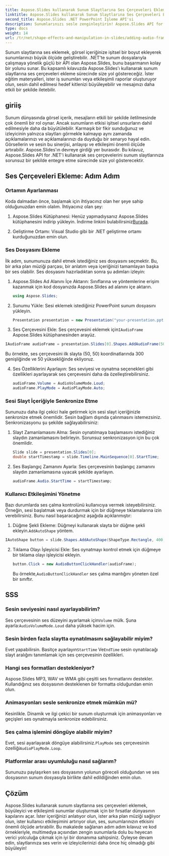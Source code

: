 ```yaml
---
title: Aspose.Slides kullanarak Sunum Slaytlarına Ses Çerçeveleri Ekleme
linktitle: Aspose.Slides kullanarak Sunum Slaytlarına Ses Çerçeveleri Ekleme
second_title: Aspose.Slides .NET PowerPoint İşleme API'si
description: Sunumlarınızı sesle zenginleştirin! Aspose.Slides API for .NET'i kullanarak sunum slaytlarına nasıl ses çerçeveleri ekleyeceğinizi öğrenin. Adım adım rehberlik ve kod örnekleri alın.
type: docs
weight: 14
url: /tr/net/shape-effects-and-manipulation-in-slides/adding-audio-frames/
---
```


Sunum slaytlarına ses eklemek, görsel içeriğinize işitsel bir boyut ekleyerek sunumlarınızı büyük ölçüde geliştirebilir. .NET'te sunum dosyalarıyla çalışmaya yönelik güçlü bir API olan Aspose.Slides, bunu başarmanın kolay bir yolunu sunar. Bu kapsamlı kılavuzda Aspose.Slides'ı kullanarak sunum slaytlarına ses çerçeveleri ekleme sürecinde size yol göstereceğiz. İster eğitim materyalleri, ister iş sunumları veya etkileşimli raporlar oluşturuyor olun, sesin dahil edilmesi hedef kitlenizi büyüleyebilir ve mesajınızı daha etkili bir şekilde iletebilir.

## giriiş

Sunum dünyasında görsel içerik, mesajların etkili bir şekilde iletilmesinde çok önemli bir rol oynar. Ancak sunumların etkisi işitsel unsurların dahil edilmesiyle daha da büyütülebilir. Karmaşık bir fikir sunduğunuz ve izleyicinin yalnızca slaytları görmekle kalmayıp aynı zamanda açıklamalarınızı ve açıklamalarınızı da duyduğu bir senaryo hayal edin. Görsellerin ve sesin bu sinerjisi, anlayışı ve etkileşimi önemli ölçüde artırabilir. Aspose.Slides'ın devreye girdiği yer burasıdır. Bu kılavuz, Aspose.Slides API for .NET'i kullanarak ses çerçevelerini sunum slaytlarınıza sorunsuz bir şekilde entegre etme sürecinde size yol gösterecektir.

## Ses Çerçeveleri Ekleme: Adım Adım

### Ortamın Ayarlanması

Koda dalmadan önce, başlamak için ihtiyacınız olan her şeye sahip olduğunuzdan emin olalım. İhtiyacınız olan şey:

1.  Aspose.Slides Kütüphanesi: Henüz yapmadıysanız Aspose.Slides kütüphanesini indirip yükleyin. İndirme linkini bulabilirsiniz[Burada](https://releases.aspose.com/slides/net/).

2. Geliştirme Ortamı: Visual Studio gibi bir .NET geliştirme ortamı kurduğunuzdan emin olun.

### Ses Dosyasını Ekleme

İlk adım, sunumunuza dahil etmek istediğiniz ses dosyasını seçmektir. Bu, bir arka plan müziği parçası, bir anlatım veya içeriğinizi tamamlayan başka bir ses olabilir. Ses dosyasını hazırladıktan sonra şu adımları izleyin:

1. Aspose.Slides Ad Alanını İçe Aktarın: Sınıflarına ve yöntemlerine erişim kazanmak için kod dosyanızda Aspose.Slides ad alanını içe aktarın.

   ```csharp
   using Aspose.Slides;
   ```

2. Sunumu Yükle: Sesi eklemek istediğiniz PowerPoint sunum dosyasını yükleyin.

   ```csharp
   Presentation presentation = new Presentation("your-presentation.pptx");
   ```

3.  Ses Çerçevesini Ekle: Ses çerçevesini eklemek için`IAudioFrame` Aspose.Slides kütüphanesinden arayüz.

   ```csharp
   IAudioFrame audioFrame = presentation.Slides[0].Shapes.AddAudioFrame(50, 50, 300, 50, "path-to-your-audio-file.mp3");
   ```

   Bu örnekte, ses çerçevesini ilk slayta (50, 50) koordinatlarında 300 genişliğinde ve 50 yüksekliğinde ekliyoruz.

4. Ses Özelliklerini Ayarlayın: Ses seviyesi ve oynatma seçenekleri gibi özellikleri ayarlayarak ses çerçevesini daha da özelleştirebilirsiniz.

   ```csharp
   audioFrame.Volume = AudioVolumeMode.Loud;
   audioFrame.PlayMode = AudioPlayMode.Auto;
   ```

### Sesi Slayt İçeriğiyle Senkronize Etme

Sununuzu daha ilgi çekici hale getirmek için sesi slayt içeriğinizle senkronize etmek önemlidir. Sesin bağlam dışında çalınmasını istemezsiniz. Senkronizasyonu şu şekilde sağlayabilirsiniz:

1. Slayt Zamanlamasını Alma: Sesin oynatılmaya başlamasını istediğiniz slaydın zamanlamasını belirleyin. Sorunsuz senkronizasyon için bu çok önemlidir.

   ```csharp
   Slide slide = presentation.Slides[0];
   double startTimestamp = slide.Timeline.MainSequence[0].StartTime;
   ```

2. Ses Başlangıç Zamanını Ayarla: Ses çerçevesinin başlangıç zamanını slaydın zamanlamasına uyacak şekilde ayarlayın.

   ```csharp
   audioFrame.Audio.StartTime = startTimestamp;
   ```

### Kullanıcı Etkileşimini Yönetme

Bazı durumlarda ses çalma kontrolünü kullanıcıya vermek isteyebilirsiniz. Örneğin, sesi başlatmak veya durdurmak için bir düğmeye tıklamalarına izin verebilirsiniz. Bunu nasıl başaracağınız aşağıda açıklanmıştır:

1.  Düğme Şekli Ekleme: Düğmeyi kullanarak slayta bir düğme şekli ekleyin.`AddAutoShape` yöntem.

   ```csharp
   IAutoShape button = slide.Shapes.AddAutoShape(ShapeType.Rectangle, 400, 200, 100, 30);
   ```

2. Tıklama Olayı İşleyicisi Ekle: Ses oynatmayı kontrol etmek için düğmeye bir tıklama olayı işleyicisi ekleyin.

   ```csharp
   button.Click = new AudioButtonClickHandler(audioFrame);
   ```

    Bu örnekte,`AudioButtonClickHandler` ses çalma mantığını yöneten özel bir sınıftır.

## SSS

### Sesin seviyesini nasıl ayarlayabilirim?

 Ses çerçevesinin ses düzeyini ayarlamak için`Volume` mülk. Şuna ayarla:`AudioVolumeMode.Loud` daha yüksek hacim için.

### Sesin birden fazla slaytta oynatılmasını sağlayabilir miyim?

 Evet yapabilirsin. Basitçe ayarlayın`StartTime` Ve`EndTime` sesin oynatılacağı slayt aralığını tanımlamak için ses çerçevesinin özellikleri.

### Hangi ses formatları destekleniyor?

Aspose.Slides MP3, WAV ve WMA gibi çeşitli ses formatlarını destekler. Kullandığınız ses dosyasının desteklenen bir formatta olduğundan emin olun.

### Animasyonları sesle senkronize etmek mümkün mü?

Kesinlikle. Dinamik ve ilgi çekici bir sunum oluşturmak için animasyonları ve geçişleri ses oynatmayla senkronize edebilirsiniz.

### Ses çalma işlemini döngüye alabilir miyim?

 Evet, sesi ayarlayarak döngüye alabilirsiniz.`PlayMode` ses çerçevesinin özelliği`AudioPlayMode.Loop`.

### Platformlar arası uyumluluğu nasıl sağlarım?

Sununuzu paylaşırken ses dosyasının yolunun göreceli olduğundan ve ses dosyasının sunum dosyasıyla birlikte dahil edildiğinden emin olun.

## Çözüm

Aspose.Slides kullanarak sunum slaytlarına ses çerçeveleri eklemek, büyüleyici ve etkileşimli sunumlar oluşturmak için bir fırsatlar dünyasının kapılarını açar. İster içeriğinizi anlatıyor olun, ister arka plan müziği sağlıyor olun, ister kullanıcı etkileşimini artırıyor olun, ses, sunumlarınızın etkisini önemli ölçüde artırabilir. Bu makalede sağlanan adım adım kılavuz ve kod örnekleriyle, multimedya açısından zengin sunumlarla dolu bu heyecan verici yolculuğa çıkmak için iyi bir donanıma sahipsiniz. Öyleyse devam edin, slaytlarınıza ses verin ve izleyicilerinizi daha önce hiç olmadığı gibi büyüleyin!